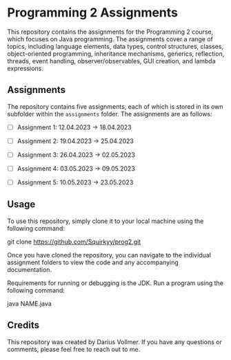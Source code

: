 # Programming 2 Assignments

This repository contains the assignments for the Programming 2 course, which focuses on Java programming. The assignments cover a range of topics, including language elements, data types, control structures, classes, object-oriented programming, inheritance mechanisms, generics, reflection, threads, event handling, observer/observables, GUI creation, and lambda expressions.

## Assignments

The repository contains five assignments, each of which is stored in its own subfolder within the `assignments` folder. The assignments are as follows:

- [ ] Assignment 1: 12.04.2023 -> 18.04.2023

- [ ] Assignment 2: 19.04.2023 -> 25.04.2023

- [ ] Assignment 3: 26.04.2023 -> 02.05.2023

- [ ] Assignment 4: 03.05.2023 -> 09.05.2023

- [ ] Assignment 5: 10.05.2023 -> 23.05.2023

## Usage

To use this repository, simply clone it to your local machine using the following command:

git clone https://github.com/Squirkyy/prog2.git

Once you have cloned the repository, you can navigate to the individual assignment folders to view the code and any accompanying documentation.

Requirements for running or debugging is the JDK. Run a program using the following command:

java NAME.java

## Credits

This repository was created by Darius Vollmer. If you have any questions or comments, please feel free to reach out to me.
